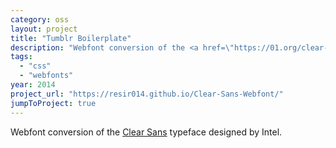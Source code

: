 ```yaml
---
category: oss
layout: project
title: "Tumblr Boilerplate"
description: "Webfont conversion of the <a href=\"https://01.org/clear-sans\" target=\"_blank\">Clear Sans</a> typeface designed by Intel."
tags:
  - "css"
  - "webfonts"
year: 2014
project_url: "https://resir014.github.io/Clear-Sans-Webfont/"
jumpToProject: true
---
```


<p>Webfont conversion of the <a href="https://01.org/clear-sans" target="_blank">Clear Sans</a> typeface designed by Intel.</p>
